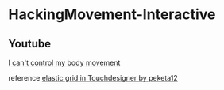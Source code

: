 # HackingMovement-Interactive

## Youtube
[I can't control my body movement]()

reference
[elastic grid in Touchdesigner by peketa12](https://www.youtube.com/watch?v=lpGDkOfzP-4)
